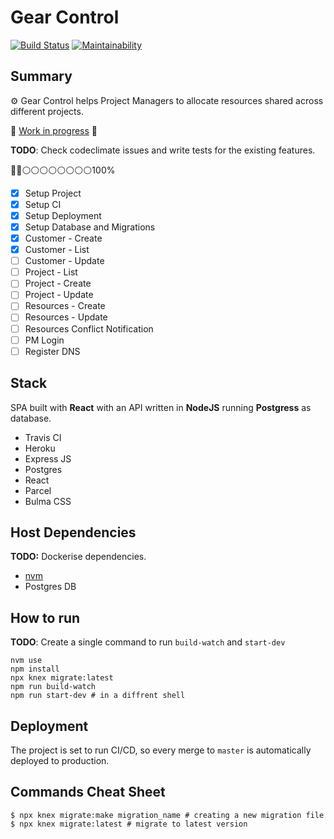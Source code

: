 # Gear Control	
[![Build Status](https://travis-ci.org/Rofrtd/Gear-Control.svg?branch=master)](https://travis-ci.org/Rofrtd/Gear-Control)
[![Maintainability](https://api.codeclimate.com/v1/badges/91a5a64f9ae5512d06b2/maintainability)](https://codeclimate.com/github/Rofrtd/Gear-Control/maintainability)

## Summary
:gear: Gear Control helps Project Managers to allocate resources shared across different projects. 

:construction: [Work in progress](https://gear-control.herokuapp.com) :construction:

**TODO**: Check codeclimate issues and write tests for the existing features.

🔵🔵⚪️⚪️⚪️⚪️⚪️⚪️⚪️⚪️100%

- [x] Setup Project
- [x] Setup CI
- [x] Setup Deployment
- [x] Setup Database and Migrations
- [x] Customer - Create
- [x] Customer - List
- [ ] Customer - Update
- [ ] Project - List
- [ ] Project - Create
- [ ] Project - Update
- [ ] Resources - Create
- [ ] Resources - Update
- [ ] Resources Conflict Notification
- [ ] PM Login
- [ ] Register DNS

## Stack

SPA built with **React** with an API written in **NodeJS** running **Postgress** as database.

* Travis CI
* Heroku
* Express JS
* Postgres
* React
* Parcel
* Bulma CSS


## Host Dependencies
**TODO:** Dockerise dependencies.

* [nvm](https://github.com/nvm-sh/nvm)
* Postgres DB

## How to run
**TODO**: Create a single command to run `build-watch` and `start-dev`

```shell
nvm use
npm install
npx knex migrate:latest
npm run build-watch
npm run start-dev # in a diffrent shell
```
## Deployment

The project is set to run CI/CD, so every merge to `master` is automatically deployed to production.

## Commands Cheat Sheet

    $ npx knex migrate:make migration_name # creating a new migration file
    $ npx knex migrate:latest # migrate to latest version
